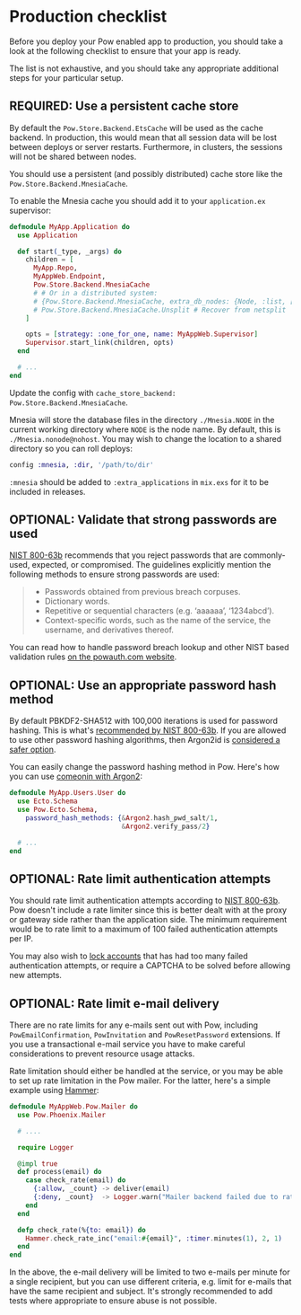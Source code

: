 # Production checklist

Before you deploy your Pow enabled app to production, you should take a look at the following checklist to ensure that your app is ready.

The list is not exhaustive, and you should take any appropriate additional steps for your particular setup.

## REQUIRED: Use a persistent cache store

By default the `Pow.Store.Backend.EtsCache` will be used as the cache backend. In production, this would mean that all session data will be lost between deploys or server restarts. Furthermore, in clusters, the sessions will not be shared between nodes.

You should use a persistent (and possibly distributed) cache store like the `Pow.Store.Backend.MnesiaCache`.

To enable the Mnesia cache you should add it to your `application.ex` supervisor:

```elixir
defmodule MyApp.Application do
  use Application

  def start(_type, _args) do
    children = [
      MyApp.Repo,
      MyAppWeb.Endpoint,
      Pow.Store.Backend.MnesiaCache
      # # Or in a distributed system:
      # {Pow.Store.Backend.MnesiaCache, extra_db_nodes: {Node, :list, []}},
      # Pow.Store.Backend.MnesiaCache.Unsplit # Recover from netsplit
    ]

    opts = [strategy: :one_for_one, name: MyAppWeb.Supervisor]
    Supervisor.start_link(children, opts)
  end

  # ...
end
```

Update the config with `cache_store_backend: Pow.Store.Backend.MnesiaCache`.

Mnesia will store the database files in the directory `./Mnesia.NODE` in the current working directory where `NODE` is the node name. By default, this is `./Mnesia.nonode@nohost`. You may wish to change the location to a shared directory so you can roll deploys:

```elixir
config :mnesia, :dir, '/path/to/dir'
```

`:mnesia` should be added to `:extra_applications` in `mix.exs` for it to be included in releases.

## OPTIONAL: Validate that strong passwords are used

[NIST 800-63b](https://pages.nist.gov/800-63-3/sp800-63b.html#-5112-memorized-secret-verifiers) recommends that you reject passwords that are commonly-used, expected, or compromised. The guidelines explicitly mention the following methods to ensure strong passwords are used:

> - Passwords obtained from previous breach corpuses.
> - Dictionary words.
> - Repetitive or sequential characters (e.g. ‘aaaaaa’, ‘1234abcd’).
> - Context-specific words, such as the name of the service, the username, and derivatives thereof.

You can read how to handle password breach lookup and other NIST based validation rules [on the powauth.com website](https://powauth.com/guides/2019-09-14-password-breach-lookup-and-other-password-validation-rules.html).

## OPTIONAL: Use an appropriate password hash method

By default PBKDF2-SHA512 with 100,000 iterations is used for password hashing. This is what's [recommended by NIST 800-63b](https://pages.nist.gov/800-63-3/sp800-63b.html#-5112-memorized-secret-verifiers). If you are allowed to use other password hashing algorithms, then Argon2id is [considered a safer option](https://medium.com/@mpreziuso/password-hashing-pbkdf2-scrypt-bcrypt-and-argon2-e25aaf41598e).

You can easily change the password hashing method in Pow. Here's how you can use [comeonin with Argon2](https://github.com/riverrun/argon2_elixir):

```elixir
defmodule MyApp.Users.User do
  use Ecto.Schema
  use Pow.Ecto.Schema,
    password_hash_methods: {&Argon2.hash_pwd_salt/1,
                            &Argon2.verify_pass/2}

  # ...
end
```

## OPTIONAL: Rate limit authentication attempts

You should rate limit authentication attempts according to [NIST 800-63b](https://pages.nist.gov/800-63-3/sp800-63b.html#-5112-memorized-secret-verifiers). Pow doesn't include a rate limiter since this is better dealt with at the proxy or gateway side rather than the application side. The minimum requirement would be to rate limit to a maximum of 100 failed authentication attempts per IP.

You may also wish to [lock accounts](../guides/lock_users.md) that has had too many failed authentication attempts, or require a CAPTCHA to be solved before allowing new attempts.

## OPTIONAL: Rate limit e-mail delivery

There are no rate limits for any e-mails sent out with Pow, including `PowEmailConfirmation`, `PowInvitation` and `PowResetPassword` extensions. If you use a transactional e-mail service you have to make careful considerations to prevent resource usage attacks.

Rate limitation should either be handled at the service, or you may be able to set up rate limitation in the Pow mailer. For the latter, here's a simple example using [Hammer](https://github.com/ExHammer/hammer):

```elixir
defmodule MyAppWeb.Pow.Mailer do
  use Pow.Phoenix.Mailer

  # ....

  require Logger

  @impl true
  def process(email) do
    case check_rate(email) do
      {:allow, _count} -> deliver(email)
      {:deny, _count}  -> Logger.warn("Mailer backend failed due to rate limitation: #{inspect(email)}")
    end
  end

  defp check_rate(%{to: email}) do
    Hammer.check_rate_inc("email:#{email}", :timer.minutes(1), 2, 1)
  end
end
```

In the above, the e-mail delivery will be limited to two e-mails per minute for a single recipient, but you can use different criteria, e.g. limit for e-mails that have the same recipient and subject. It's strongly recommended to add tests where appropriate to ensure abuse is not possible.
